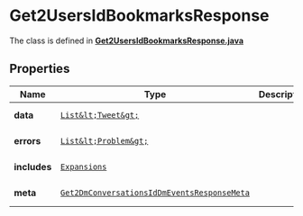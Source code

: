 

# Get2UsersIdBookmarksResponse

The class is defined in **[Get2UsersIdBookmarksResponse.java](../../src/main/java/example/micronaut/model/Get2UsersIdBookmarksResponse.java)**

## Properties

Name | Type | Description | Notes
------------ | ------------- | ------------- | -------------
**data** | [`List&lt;Tweet&gt;`](Tweet.md) |  |  [optional property]
**errors** | [`List&lt;Problem&gt;`](Problem.md) |  |  [optional property]
**includes** | [`Expansions`](Expansions.md) |  |  [optional property]
**meta** | [`Get2DmConversationsIdDmEventsResponseMeta`](Get2DmConversationsIdDmEventsResponseMeta.md) |  |  [optional property]






